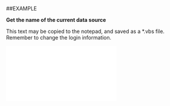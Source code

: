 

##EXAMPLE

**Get the name of the current data source**

This text may be copied to the notepad, and saved as a *.vbs file. Remember to change the login information.

![](../../Examples/vbs/Database.Dictionary.vbs.txt)





